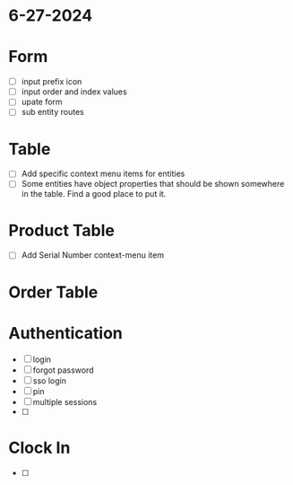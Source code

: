# 6-27-2024

# Form

- [ ] input prefix icon
- [ ] input order and index values
- [ ] upate form
- [ ] sub entity routes

# Table

- [ ] Add specific context menu items for entities
- [ ] Some entities have object properties that should be shown somewhere in the table. Find a good place to put it.

# Product Table

- [ ] Add Serial Number context-menu item

# Order Table

# Authentication

- [ ] login
- [ ] forgot password
- [ ] sso login
- [ ] pin
- [ ] multiple sessions
- [ ]

# Clock In

- [ ]
